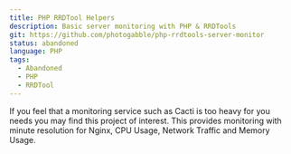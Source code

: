 ```yaml
---
title: PHP RRDTool Helpers
description: Basic server monitoring with PHP & RRDTools
git: https://github.com/photogabble/php-rrdtools-server-monitor
status: abandoned
language: PHP
tags:
  - Abandoned
  - PHP
  - RRDTool
---
```


If you feel that a monitoring service such as Cacti is too heavy for you needs you may find this project of interest. This provides monitoring with minute resolution for Nginx, CPU Usage, Network Traffic and Memory Usage.

